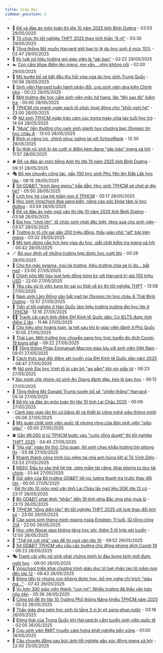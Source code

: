 ```yaml
---
title: Giáo Dục
sidebar_position: 2
---
```


<!-- dantri-giao-duc:START -->
- 🤡 [Đề và đáp án môn toán thi lớp 10 năm 2025 tỉnh Bình Dương](https://dantri.com.vn/giao-duc/de-va-dap-an-mon-toan-thi-lop-10-nam-2025-tinh-binh-duong-20250529104010224.htm) - 03:53 29/05/2025
- 🗽 [Tổ chức thi tốt nghiệp THPT 2025 theo tinh thần “6 rõ”](https://dantri.com.vn/giao-duc/to-chuc-thi-tot-nghiep-thpt-2025-theo-tinh-than-6-ro-20250528175911907.htm) - 03:30 29/05/2025
- 🚦 [Tổng thống Mỹ muốn Harvard giới hạn tỷ lệ du học sinh ở mức 15%](https://dantri.com.vn/giao-duc/tong-thong-my-muon-harvard-gioi-han-ty-le-du-hoc-sinh-o-muc-15-20250529092917557.htm) - 02:47 29/05/2025
- 🌋 [Kỷ luật nữ hiệu trưởng gọi giáo viên là “gái bao”](https://dantri.com.vn/giao-duc/ky-luat-nu-hieu-truong-goi-giao-vien-la-gai-bao-20250529090618928.htm) - 02:22 29/05/2025
- 🏊 [Con cấm khoe điểm lên mạng, mẹ vẫn… nhịn không nổi](https://dantri.com.vn/giao-duc/con-cam-khoe-diem-len-mang-me-van-nhin-khong-noi-20250528143331874.htm) - 02:00 29/05/2025
- 🎃 [Mỹ tuyên bố sẽ bắt đầu thu hồi visa của du học sinh Trung Quốc](https://dantri.com.vn/giao-duc/my-tuyen-bo-se-bat-dau-thu-hoi-visa-cua-du-hoc-sinh-trung-quoc-20250529075444242.htm) - 00:58 29/05/2025
- 💄 [Sinh viên Harvard tuần hành phản đối, cựu sinh viên dọa kiện Chính phủ](https://dantri.com.vn/giao-duc/sinh-vien-harvard-tuan-hanh-phan-doi-cuu-sinh-vien-doa-kien-chinh-phu-20250528173436915.htm) - 00:22 29/05/2025
- 🦅 [Một trường đại học cấm sinh viên mặc hở hang, lập “đội sao đỏ” kiểm tra](https://dantri.com.vn/giao-duc/mot-truong-dai-hoc-cam-sinh-vien-mac-ho-hang-lap-doi-sao-do-kiem-tra-20250528224549779.htm) - 00:00 29/05/2025
- 🚦 [TPHCM chi mạnh ngân sách tổ chức hoạt động cho &quot;khối nghỉ hè&quot;](https://dantri.com.vn/giao-duc/tphcm-chi-manh-ngan-sach-to-chuc-hoat-dong-cho-khoi-nghi-he-20250528142005958.htm) - 23:00 28/05/2025
- 🐵 [Nữ sinh TPHCM ngập tràn cảm xúc trong ngày chia tay tuổi học trò](https://dantri.com.vn/giao-duc/nu-sinh-tphcm-ngap-tran-cam-xuc-trong-ngay-chia-tay-tuoi-hoc-tro-20250528212919982.htm) - 14:54 28/05/2025
- 🐘 [&quot;Mưa&quot; tiền thưởng cho nam sinh giành huy chương bạc Olympic tin học châu Á](https://dantri.com.vn/giao-duc/mua-tien-thuong-cho-nam-sinh-gianh-huy-chuong-bac-olympic-tin-hoc-chau-a-20250528182554525.htm) - 13:03 28/05/2025
- 🦏 [Định vị năng lực, chinh phục tương lai với SchoolRank](https://dantri.com.vn/giao-duc/dinh-vi-nang-luc-chinh-phuc-tuong-lai-voi-schoolrank-20250528180310348.htm) - 12:30 28/05/2025
- 💼 [Sự thật nữ sinh bị ép cưới vì điểm kém đang &quot;gây bão&quot; mạng xã hội](https://dantri.com.vn/giao-duc/su-that-nu-sinh-bi-ep-cuoi-vi-diem-kem-dang-gay-bao-mang-xa-hoi-20250528185005496.htm) - 11:57 28/05/2025
- ⛽️ [Đề và đáp án môn tiếng Anh thi lớp 10 năm 2025 tỉnh Bình Dương](https://dantri.com.vn/giao-duc/de-va-dap-an-mon-tieng-anh-thi-lop-10-nam-2025-tinh-binh-duong-20250528143646146.htm) - 09:31 28/05/2025
- 🎭 [Bố mẹ chuyển công tác, gần 100 học sinh Phú Yên lên Đắk Lắk học tập](https://dantri.com.vn/giao-duc/bo-me-chuyen-cong-tac-gan-100-hoc-sinh-phu-yen-len-dak-lak-hoc-tap-20250528145234155.htm) - 08:15 28/05/2025
- 🎃 [Sở GD&amp;ĐT &quot;trình làng menu&quot; hấp dẫn: Học sinh TPHCM sẽ chơi gì dịp hè?](https://dantri.com.vn/giao-duc/so-gddt-trinh-lang-menu-hap-dan-hoc-sinh-tphcm-se-choi-gi-dip-he-20250528123644904.htm) - 05:50 28/05/2025
- 🚀 [Lịch học hè của trẻ mầm non ở TPHCM](https://dantri.com.vn/giao-duc/lich-hoc-he-cua-tre-mam-non-o-tphcm-20250528114558577.htm) - 05:17 28/05/2025
- 👀 [Học sinh Vinschool đưa sáng kiến, nâng cao sức khỏe tâm lý học đường](https://dantri.com.vn/giao-duc/hoc-sinh-vinschool-dua-sang-kien-nang-cao-suc-khoe-tam-ly-hoc-duong-20250528104214036.htm) - 03:59 28/05/2025
- 🌝 [Đề và đáp án môn ngữ văn thi lớp 10 năm 2025 tỉnh Bình Dương](https://dantri.com.vn/giao-duc/de-va-dap-an-mon-ngu-van-thi-lop-10-nam-2025-tinh-binh-duong-20250528105528032.htm) - 03:58 28/05/2025
- 🤗 [Đại học &quot;chơi lớn&quot;, tổ chức sinh nhật đặc biệt, tặng quà cho sinh viên](https://dantri.com.vn/giao-duc/dai-hoc-choi-lon-to-chuc-sinh-nhat-dac-biet-tang-qua-cho-sinh-vien-20250528103150119.htm) - 03:57 28/05/2025
- 🦄 [Trường bị tố chi sai gần 200 triệu đồng, thầy giáo nhờ &quot;gỡ&quot; bài trên mạng](https://dantri.com.vn/giao-duc/truong-bi-to-chi-sai-gan-200-trieu-dong-thay-giao-nho-go-bai-tren-mang-20250528101204944.htm) - 03:32 28/05/2025
- 🦍 [Mỹ tạm dừng cấp lịch hẹn visa du học, siết chặt kiểm tra mạng xã hội](https://dantri.com.vn/giao-duc/my-tam-dung-cap-lich-hen-visa-du-hoc-siet-chat-kiem-tra-mang-xa-hoi-20250528071702430.htm) - 00:42 28/05/2025
- 🪄 [Bỏ quy định về những trường hợp được học vượt lớp](https://dantri.com.vn/giao-duc/bo-quy-dinh-ve-nhung-truong-hop-duoc-hoc-vuot-lop-20250526234822913.htm) - 00:28 28/05/2025
- 🦆 [Cho trò mặc pyjama, ngủ lại trường, hiệu trưởng chia sẻ lý do... bất ngờ](https://dantri.com.vn/giao-duc/cho-tro-mac-pyjama-ngu-lai-truong-hieu-truong-chia-se-ly-do-bat-ngo-20250527152800878.htm) - 23:00 27/05/2025
- 🚀 [Chính phủ Mỹ hủy loạt hợp đồng từng ký với Harvard trị giá 100 triệu USD](https://dantri.com.vn/giao-duc/chinh-phu-my-huy-loat-hop-dong-tung-ky-voi-harvard-tri-gia-100-trieu-usd-20250527220022580.htm) - 22:00 27/05/2025
- 🦒 [Yêu cầu xử lý việc tung tin sai sự thật về kỳ thi tốt nghiệp THPT](https://dantri.com.vn/giao-duc/yeu-cau-xu-ly-viec-tung-tin-sai-su-that-ve-ky-thi-tot-nghiep-thpt-20250527200545491.htm) - 13:08 27/05/2025
- 🤡 [Nam sinh Lâm Đồng gây bất ngờ tại Olympic tin học châu Á Thái Bình Dương](https://dantri.com.vn/giao-duc/nam-sinh-lam-dong-gay-bat-ngo-tai-olympic-tin-hoc-chau-a-thai-binh-duong-20250527195012562.htm) - 12:57 27/05/2025
- 🤔 [Tiến sĩ tốt nghiệp ở Hàn Quốc làm hiệu trưởng trường đại học lớn ở TPHCM](https://dantri.com.vn/giao-duc/tien-si-tot-nghiep-o-han-quoc-lam-hieu-truong-truong-dai-hoc-lon-o-tphcm-20250527190611514.htm) - 12:16 27/05/2025
- 🧑‍💻 [Tranh cãi cách tính điểm ĐH Kinh tế Quốc dân: Có IELTS được tính điểm 2 lần](https://dantri.com.vn/giao-duc/tranh-cai-cach-tinh-diem-dh-kinh-te-quoc-dan-co-ielts-duoc-tinh-diem-2-lan-20250527183740689.htm) - 11:48 27/05/2025
- 🤡 [Clip hiệu phó hoảng loạn, la hét sau khi bị giáo viên đánh ở Phú Quốc](https://dantri.com.vn/giao-duc/clip-hieu-pho-hoang-loan-la-het-sau-khi-bi-giao-vien-danh-o-phu-quoc-20250527165334083.htm) - 10:05 27/05/2025
- 🧠 [Thái Lan: Một trường học chuyển sang học trực tuyến do dịch Covid-19 bùng phát](https://dantri.com.vn/giao-duc/thai-lan-mot-truong-hoc-chuyen-sang-hoc-truc-tuyen-do-dich-covid-19-bung-phat-20250527161302022.htm) - 09:22 27/05/2025
- 🧑‍💻 [Tổng thống Pháp Emmanuel Macron giao lưu với sinh viên Việt Nam](https://dantri.com.vn/xa-hoi/tong-thong-phap-emmanuel-macron-giao-luu-voi-sinh-vien-viet-nam-20250527155255358.htm) - 09:01 27/05/2025
- 🧠 [Cách thức quy đổi điểm xét tuyển của ĐH Kinh tế Quốc dân năm 2025](https://dantri.com.vn/giao-duc/cach-thuc-quy-doi-diem-xet-tuyen-cua-dh-kinh-te-quoc-dan-nam-2025-20250527154259437.htm) - 08:47 27/05/2025
- 😎 [Nữ sinh Đại học Vinh tố bị cán bộ &quot;gạ gẫm&quot; khi xin giấy tờ](https://dantri.com.vn/giao-duc/nu-sinh-dai-hoc-vinh-to-bi-can-bo-ga-gam-khi-xin-giay-to-20250527115724404.htm) - 06:23 27/05/2025
- 🕴 [Xác minh clip nhóm nữ sinh An Giang đánh đập, kéo lê bạn học](https://dantri.com.vn/giao-duc/xac-minh-clip-nhom-nu-sinh-an-giang-danh-dap-keo-le-ban-hoc-20250527130154660.htm) - 06:12 27/05/2025
- 🧠 [Tổng thống Mỹ Donald Trump tuyên bố sẽ &quot;chiến thắng&quot; Harvard](https://dantri.com.vn/giao-duc/tong-thong-my-donald-trump-tuyen-bo-se-chien-thang-harvard-20250527115730821.htm) - 05:14 27/05/2025
- 🚀 [Đề thi và đáp án môn toán thi lớp 10 tỉnh Lai Châu 2025](https://dantri.com.vn/giao-duc/de-thi-va-dap-an-mon-toan-thi-lop-10-tinh-lai-chau-2025-20250527120344327.htm) - 05:09 27/05/2025
- 🕯 [Cảnh báo gian lận thi cử bằng AI và thiết bị công nghệ siêu thông minh](https://dantri.com.vn/giao-duc/canh-bao-gian-lan-thi-cu-bang-ai-va-thiet-bi-cong-nghe-sieu-thong-minh-20250527115856812.htm) - 05:06 27/05/2025
- 🧰 [Mỹ quản chặt sinh viên quốc tế nhưng rộng cửa đón sinh viên &quot;siêu giàu&quot;](https://dantri.com.vn/giao-duc/my-quan-chat-sinh-vien-quoc-te-nhung-rong-cua-don-sinh-vien-sieu-giau-20250527105403900.htm) - 05:00 27/05/2025
- ⛽️ [Gần 98.000 sĩ tử TPHCM bước vào &quot;cuộc tổng duyệt&quot; thi tốt nghiệp THPT 2025](https://dantri.com.vn/giao-duc/gan-98000-si-tu-tphcm-buoc-vao-cuoc-tong-duyet-thi-tot-nghiep-thpt-2025-20250527110339447.htm) - 04:45 27/05/2025
- 🤖 [&quot;Hú vía&quot; ngày thi thử: Chủ quan, thí sinh chạy khắp trường tìm phòng thi](https://dantri.com.vn/giao-duc/hu-via-ngay-thi-thu-chu-quan-thi-sinh-chay-khap-truong-tim-phong-thi-20250527100052402.htm) - 03:38 27/05/2025
- 🦍 [Khánh thành công trình lưu niệm tại nhà anh hùng liệt sĩ Tô Vĩnh Diện](https://dantri.com.vn/giao-duc/khanh-thanh-cong-trinh-luu-niem-tai-nha-anh-hung-liet-si-to-vinh-dien-20250527092651620.htm) - 03:33 27/05/2025
- 🐘 [KBSV: Đầu tư vào thế hệ trẻ, ươm mầm tài năng, khai phóng tư duy tài chính](https://dantri.com.vn/giao-duc/kbsv-dau-tu-vao-the-he-tre-uom-mam-tai-nang-khai-phong-tu-duy-tai-chinh-20250527084319975.htm) - 01:44 27/05/2025
- 🌊 [Gửi gắm của Bộ trưởng GD&amp;ĐT tới lực lượng thanh tra trước thay đổi lớn](https://dantri.com.vn/giao-duc/gui-gam-cua-bo-truong-gddt-toi-luc-luong-thanh-tra-truoc-thay-doi-lon-20250526235110788.htm) - 00:00 27/05/2025
- 🕯 [Đề thi lớp 10 môn ngữ văn tỉnh Lai Châu lấy ngữ liệu SGK lớp 12 cũ](https://dantri.com.vn/giao-duc/de-thi-lop-10-mon-ngu-van-tinh-lai-chau-lay-ngu-lieu-sgk-lop-12-cu-20250527011230890.htm) - 23:17 26/05/2025
- 🐎 [Bộ GD&amp;ĐT phát lệnh &quot;khẩn&quot; đến 19 tỉnh phía Bắc ứng phó mưa lũ](https://dantri.com.vn/giao-duc/bo-gddt-phat-lenh-khan-den-19-tinh-phia-bac-ung-pho-mua-lu-20250527001119971.htm) - 23:13 26/05/2025
- 🐻 [TPHCM &quot;tổng diễn tập&quot; thi tốt nghiệp THPT 2025 với loạt thay đổi lịch sử](https://dantri.com.vn/giao-duc/tphcm-tong-dien-tap-thi-tot-nghiep-thpt-2025-voi-loat-thay-doi-lich-su-20250526230204766.htm) - 23:00 26/05/2025
- 🐎 [Cặp song sinh thông minh ngang ngửa Einstein: 11 tuổi, IQ tổng cộng 314](https://dantri.com.vn/giao-duc/cap-song-sinh-thong-minh-ngang-ngua-einstein-11-tuoi-iq-tong-cong-314-20250526213543553.htm) - 22:00 26/05/2025
- 🫣 [Học viện Ngoại giao không tăng học phí, thêm 5 tổ hợp xét tuyển](https://dantri.com.vn/giao-duc/hoc-vien-ngoai-giao-khong-tang-hoc-phi-them-5-to-hop-xet-tuyen-20250526185721109.htm) - 12:00 26/05/2025
- 🤭 [&quot;Thế hệ cợt nhả&quot; vào đề thi ngữ văn lớp 10](https://dantri.com.vn/giao-duc/the-he-cot-nha-vao-de-thi-ngu-van-lop-10-20250526164658676.htm) - 09:52 26/05/2025
- 🥳 [Sở GD&amp;ĐT TPHCM yêu cầu các trường chủ động phòng dịch Covid-19](https://dantri.com.vn/giao-duc/so-gddt-tphcm-yeu-cau-cac-truong-chu-dong-phong-dich-covid-19-20250526161523460.htm) - 09:23 26/05/2025
- 🎭 [Tranh cãi việc nữ sinh phải chứng minh bị đau bụng kinh mới được nghỉ học](https://dantri.com.vn/giao-duc/tranh-cai-viec-nu-sinh-phai-chung-minh-bi-dau-bung-kinh-moi-duoc-nghi-hoc-20250526120057480.htm) - 09:00 26/05/2025
- 🥸 [Vinschool triển khai chương trình giáo dục trí tuệ nhân tạo từ mầm non đến lớp 12](https://dantri.com.vn/giao-duc/vinschool-trien-khai-chuong-trinh-giao-duc-tri-tue-nhan-tao-tu-mam-non-den-lop-12-20250526153549868.htm) - 08:43 26/05/2025
- 🦣 [Đóng tiền tỷ nhưng con không được học, bố mẹ nghe chỉ trích &quot;giàu mà…&quot;](https://dantri.com.vn/giao-duc/dong-tien-ty-nhung-con-khong-duoc-hoc-bo-me-nghe-chi-trich-giau-ma-20250526134428378.htm) - 07:42 26/05/2025
- 🤔 [Vụ hơn 300 giáo viên thành &quot;con nợ&quot;: Nhiều trường đã thấy văn bản nộp tiền](https://dantri.com.vn/giao-duc/vu-hon-300-giao-vien-thanh-con-no-nhieu-truong-da-thay-van-ban-nop-tien-20250526120945452.htm) - 05:36 26/05/2025
- 🦣 [Công bố đề thi lớp 10 Trường Phổ thông Năng khiếu TPHCM năm 2025](https://dantri.com.vn/giao-duc/cong-bo-de-thi-lop-10-truong-pho-thong-nang-khieu-tphcm-nam-2025-20250526122915174.htm) - 05:32 26/05/2025
- 🐲 [Thầy giáo dọa ném học sinh từ tầng 3 vì bị xịt súng phun nước](https://dantri.com.vn/giao-duc/thay-giao-doa-nem-hoc-sinh-tu-tang-3-vi-bi-xit-sung-phun-nuoc-20250526093909490.htm) - 03:18 26/05/2025
- 🔭 [Động thái của Trung Quốc khi Harvard bị cấm tuyển sinh viên quốc tế](https://dantri.com.vn/giao-duc/dong-thai-cua-trung-quoc-khi-harvard-bi-cam-tuyen-sinh-vien-quoc-te-20250525212122303.htm) - 02:00 26/05/2025
- 🥷 [Cựu sinh viên RMIT truyền cảm hứng khởi nghiệp bền vững](https://dantri.com.vn/giao-duc/cuu-sinh-vien-rmit-truyen-cam-hung-khoi-nghiep-ben-vung-20250525095025912.htm) - 01:00 26/05/2025
- 🎊 [Câu chuyện đằng sau bức ảnh tốt nghiệp gây xúc động mạng xã hội](https://dantri.com.vn/giao-duc/cau-chuyen-dang-sau-buc-anh-tot-nghiep-gay-xuc-dong-mang-xa-hoi-20250524221822117.htm) - 22:00 25/05/2025<!-- dantri-giao-duc:END -->
